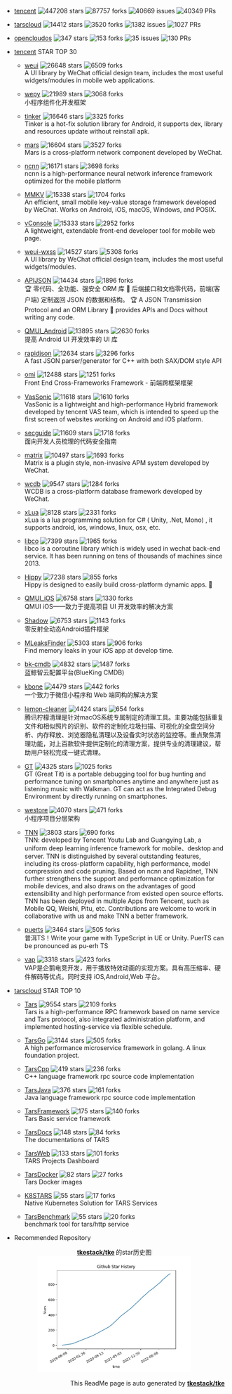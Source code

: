
+ [tencent](https://github.com/tencent)
![447208 stars](https://img.shields.io/badge/Stars-447208-green)
![87757 forks](https://img.shields.io/badge/Forks-87757-green)
![40669 issues](https://img.shields.io/badge/Issues-40669-green)
![40349 PRs](https://img.shields.io/badge/PRs-40349-green)

+ [tarscloud](https://github.com/tarscloud)
![14412 stars](https://img.shields.io/badge/Stars-14412-green)
![3520 forks](https://img.shields.io/badge/Forks-3520-green)
![1382 issues](https://img.shields.io/badge/Issues-1382-green)
![1027 PRs](https://img.shields.io/badge/PRs-1027-green)

+ [opencloudos](https://github.com/opencloudos)
![347 stars](https://img.shields.io/badge/Stars-347-green)
![153 forks](https://img.shields.io/badge/Forks-153-green)
![35 issues](https://img.shields.io/badge/Issues-35-green)
![130 PRs](https://img.shields.io/badge/PRs-130-green)



+ [tencent](https://github.com/tencent) STAR TOP 30
    
    + [weui](https://github.com/tencent/weui) 
    ![26648 stars](https://img.shields.io/badge/Stars-26648-green)
    ![6509 forks](https://img.shields.io/badge/Forks-6509-green)  
    A UI library by WeChat official design team, includes the most useful widgets/modules in mobile web applications.
    
    + [wepy](https://github.com/tencent/wepy) 
    ![21989 stars](https://img.shields.io/badge/Stars-21989-green)
    ![3068 forks](https://img.shields.io/badge/Forks-3068-green)  
    小程序组件化开发框架
    
    + [tinker](https://github.com/tencent/tinker) 
    ![16646 stars](https://img.shields.io/badge/Stars-16646-green)
    ![3325 forks](https://img.shields.io/badge/Forks-3325-green)  
    Tinker is a hot-fix solution library for Android, it supports dex, library and resources update without reinstall apk.
    
    + [mars](https://github.com/tencent/mars) 
    ![16604 stars](https://img.shields.io/badge/Stars-16604-green)
    ![3527 forks](https://img.shields.io/badge/Forks-3527-green)  
    Mars is a cross-platform network component  developed by WeChat.
    
    + [ncnn](https://github.com/tencent/ncnn) 
    ![16171 stars](https://img.shields.io/badge/Stars-16171-green)
    ![3698 forks](https://img.shields.io/badge/Forks-3698-green)  
    ncnn is a high-performance neural network inference framework optimized for the mobile platform
    
    + [MMKV](https://github.com/tencent/MMKV) 
    ![15338 stars](https://img.shields.io/badge/Stars-15338-green)
    ![1704 forks](https://img.shields.io/badge/Forks-1704-green)  
    An efficient, small mobile key-value storage framework developed by WeChat. Works on Android, iOS, macOS, Windows, and POSIX.
    
    + [vConsole](https://github.com/tencent/vConsole) 
    ![15333 stars](https://img.shields.io/badge/Stars-15333-green)
    ![2952 forks](https://img.shields.io/badge/Forks-2952-green)  
    A lightweight, extendable front-end developer tool for mobile web page.
    
    + [weui-wxss](https://github.com/tencent/weui-wxss) 
    ![14527 stars](https://img.shields.io/badge/Stars-14527-green)
    ![5308 forks](https://img.shields.io/badge/Forks-5308-green)  
    A UI library by WeChat official design team, includes the most useful widgets/modules.
    
    + [APIJSON](https://github.com/tencent/APIJSON) 
    ![14434 stars](https://img.shields.io/badge/Stars-14434-green)
    ![1896 forks](https://img.shields.io/badge/Forks-1896-green)  
    🏆 零代码、全功能、强安全 ORM 库 🚀 后端接口和文档零代码，前端(客户端) 定制返回 JSON 的数据和结构。 🏆 A JSON Transmission Protocol and an ORM Library 🚀  provides APIs and Docs without writing any code.
    
    + [QMUI_Android](https://github.com/tencent/QMUI_Android) 
    ![13895 stars](https://img.shields.io/badge/Stars-13895-green)
    ![2630 forks](https://img.shields.io/badge/Forks-2630-green)  
    提高 Android UI 开发效率的 UI 库
    
    + [rapidjson](https://github.com/tencent/rapidjson) 
    ![12634 stars](https://img.shields.io/badge/Stars-12634-green)
    ![3296 forks](https://img.shields.io/badge/Forks-3296-green)  
    A fast JSON parser/generator for C++ with both SAX/DOM style API
    
    + [omi](https://github.com/tencent/omi) 
    ![12488 stars](https://img.shields.io/badge/Stars-12488-green)
    ![1251 forks](https://img.shields.io/badge/Forks-1251-green)  
     Front End Cross-Frameworks Framework - 前端跨框架框架
    
    + [VasSonic](https://github.com/tencent/VasSonic) 
    ![11618 stars](https://img.shields.io/badge/Stars-11618-green)
    ![1610 forks](https://img.shields.io/badge/Forks-1610-green)  
    VasSonic is a lightweight and high-performance Hybrid framework developed by tencent VAS team, which is intended to speed up the first screen of websites working on Android and iOS platform. 
    
    + [secguide](https://github.com/tencent/secguide) 
    ![11609 stars](https://img.shields.io/badge/Stars-11609-green)
    ![1718 forks](https://img.shields.io/badge/Forks-1718-green)  
    面向开发人员梳理的代码安全指南
    
    + [matrix](https://github.com/tencent/matrix) 
    ![10497 stars](https://img.shields.io/badge/Stars-10497-green)
    ![1693 forks](https://img.shields.io/badge/Forks-1693-green)  
    Matrix is a plugin style, non-invasive APM system developed by WeChat.
    
    + [wcdb](https://github.com/tencent/wcdb) 
    ![9547 stars](https://img.shields.io/badge/Stars-9547-green)
    ![1284 forks](https://img.shields.io/badge/Forks-1284-green)  
    WCDB is a cross-platform database framework developed by WeChat.
    
    + [xLua](https://github.com/tencent/xLua) 
    ![8128 stars](https://img.shields.io/badge/Stars-8128-green)
    ![2331 forks](https://img.shields.io/badge/Forks-2331-green)  
    xLua is a lua programming solution for  C# ( Unity, .Net, Mono) , it supports android, ios, windows, linux, osx, etc.
    
    + [libco](https://github.com/tencent/libco) 
    ![7399 stars](https://img.shields.io/badge/Stars-7399-green)
    ![1965 forks](https://img.shields.io/badge/Forks-1965-green)  
    libco is a coroutine library which is widely used in wechat  back-end service. It has been running on tens of thousands of machines since 2013.
    
    + [Hippy](https://github.com/tencent/Hippy) 
    ![7238 stars](https://img.shields.io/badge/Stars-7238-green)
    ![855 forks](https://img.shields.io/badge/Forks-855-green)  
    Hippy is designed to easily build cross-platform dynamic apps. 👏
    
    + [QMUI_iOS](https://github.com/tencent/QMUI_iOS) 
    ![6758 stars](https://img.shields.io/badge/Stars-6758-green)
    ![1330 forks](https://img.shields.io/badge/Forks-1330-green)  
    QMUI iOS——致力于提高项目 UI 开发效率的解决方案
    
    + [Shadow](https://github.com/tencent/Shadow) 
    ![6753 stars](https://img.shields.io/badge/Stars-6753-green)
    ![1143 forks](https://img.shields.io/badge/Forks-1143-green)  
    零反射全动态Android插件框架
    
    + [MLeaksFinder](https://github.com/tencent/MLeaksFinder) 
    ![5303 stars](https://img.shields.io/badge/Stars-5303-green)
    ![906 forks](https://img.shields.io/badge/Forks-906-green)  
    Find memory leaks in your iOS app at develop time.
    
    + [bk-cmdb](https://github.com/tencent/bk-cmdb) 
    ![4832 stars](https://img.shields.io/badge/Stars-4832-green)
    ![1487 forks](https://img.shields.io/badge/Forks-1487-green)  
    蓝鲸智云配置平台(BlueKing CMDB)
    
    + [kbone](https://github.com/tencent/kbone) 
    ![4479 stars](https://img.shields.io/badge/Stars-4479-green)
    ![442 forks](https://img.shields.io/badge/Forks-442-green)  
    一个致力于微信小程序和 Web 端同构的解决方案
    
    + [lemon-cleaner](https://github.com/tencent/lemon-cleaner) 
    ![4424 stars](https://img.shields.io/badge/Stars-4424-green)
    ![654 forks](https://img.shields.io/badge/Forks-654-green)  
    腾讯柠檬清理是针对macOS系统专属制定的清理工具。主要功能包括重复文件和相似照片的识别、软件的定制化垃圾扫描、可视化的全盘空间分析、内存释放、浏览器隐私清理以及设备实时状态的监控等。重点聚焦清理功能，对上百款软件提供定制化的清理方案，提供专业的清理建议，帮助用户轻松完成一键式清理。
    
    + [GT](https://github.com/tencent/GT) 
    ![4325 stars](https://img.shields.io/badge/Stars-4325-green)
    ![1025 forks](https://img.shields.io/badge/Forks-1025-green)  
    GT (Great Tit) is a portable debugging tool for bug hunting and performance tuning on smartphones anytime and anywhere just as listening music with Walkman. GT can act as the Integrated Debug Environment by directly running on smartphones.
    
    + [westore](https://github.com/tencent/westore) 
    ![4070 stars](https://img.shields.io/badge/Stars-4070-green)
    ![471 forks](https://img.shields.io/badge/Forks-471-green)  
    小程序项目分层架构
    
    + [TNN](https://github.com/tencent/TNN) 
    ![3803 stars](https://img.shields.io/badge/Stars-3803-green)
    ![690 forks](https://img.shields.io/badge/Forks-690-green)  
    TNN: developed by Tencent Youtu Lab and Guangying Lab, a uniform deep learning inference framework for mobile、desktop and server. TNN is distinguished by several outstanding features, including its cross-platform capability, high performance, model compression and code pruning. Based on ncnn and Rapidnet, TNN further strengthens the support and performance optimization for mobile devices, and also draws on the advantages of good extensibility and high performance from existed open source efforts. TNN has been deployed in multiple Apps from Tencent, such as Mobile QQ, Weishi, Pitu, etc. Contributions are welcome to work in collaborative with us and make TNN a better framework. 
    
    + [puerts](https://github.com/tencent/puerts) 
    ![3464 stars](https://img.shields.io/badge/Stars-3464-green)
    ![505 forks](https://img.shields.io/badge/Forks-505-green)  
    普洱TS！Write your game with TypeScript in UE or Unity. PuerTS can be pronounced as pu-erh TS
    
    + [vap](https://github.com/tencent/vap) 
    ![3318 stars](https://img.shields.io/badge/Stars-3318-green)
    ![423 forks](https://img.shields.io/badge/Forks-423-green)  
    VAP是企鹅电竞开发，用于播放特效动画的实现方案。具有高压缩率、硬件解码等优点。同时支持 iOS,Android,Web 平台。
    

+ [tarscloud](https://github.com/tarscloud) STAR TOP 10
    
    + [Tars](https://github.com/tarscloud/Tars) 
    ![9554 stars](https://img.shields.io/badge/Stars-9554-green)
    ![2109 forks](https://img.shields.io/badge/Forks-2109-green)  
    Tars is a high-performance RPC framework based on name service and Tars protocol, also integrated administration platform, and implemented hosting-service via flexible schedule.
    
    + [TarsGo](https://github.com/tarscloud/TarsGo) 
    ![3144 stars](https://img.shields.io/badge/Stars-3144-green)
    ![505 forks](https://img.shields.io/badge/Forks-505-green)  
    A  high performance microservice  framework  in golang. A linux foundation project.
    
    + [TarsCpp](https://github.com/tarscloud/TarsCpp) 
    ![419 stars](https://img.shields.io/badge/Stars-419-green)
    ![236 forks](https://img.shields.io/badge/Forks-236-green)  
    C++ language framework rpc source code implementation
    
    + [TarsJava](https://github.com/tarscloud/TarsJava) 
    ![376 stars](https://img.shields.io/badge/Stars-376-green)
    ![161 forks](https://img.shields.io/badge/Forks-161-green)  
    Java language framework rpc source code implementation
    
    + [TarsFramework](https://github.com/tarscloud/TarsFramework) 
    ![175 stars](https://img.shields.io/badge/Stars-175-green)
    ![140 forks](https://img.shields.io/badge/Forks-140-green)  
    Tars Basic service framework
    
    + [TarsDocs](https://github.com/tarscloud/TarsDocs) 
    ![148 stars](https://img.shields.io/badge/Stars-148-green)
    ![84 forks](https://img.shields.io/badge/Forks-84-green)  
    The documentations of TARS
    
    + [TarsWeb](https://github.com/tarscloud/TarsWeb) 
    ![133 stars](https://img.shields.io/badge/Stars-133-green)
    ![101 forks](https://img.shields.io/badge/Forks-101-green)  
    TARS Projects Dashboard
    
    + [TarsDocker](https://github.com/tarscloud/TarsDocker) 
    ![82 stars](https://img.shields.io/badge/Stars-82-green)
    ![27 forks](https://img.shields.io/badge/Forks-27-green)  
    Tars Docker  images
    
    + [K8STARS](https://github.com/tarscloud/K8STARS) 
    ![55 stars](https://img.shields.io/badge/Stars-55-green)
    ![17 forks](https://img.shields.io/badge/Forks-17-green)  
    Native Kubernetes  Solution for TARS Services
    
    + [TarsBenchmark](https://github.com/tarscloud/TarsBenchmark) 
    ![55 stars](https://img.shields.io/badge/Stars-55-green)
    ![20 forks](https://img.shields.io/badge/Forks-20-green)  
    benchmark tool for tars/http service
    


+ Recommended Repository  
<p align="center">
      <strong>
        <a href="https://github.com/tkestack/tke" target="_blank">tkestack/tke</a>
      </strong>  的star历史图
  <br>
  <img src="https://raw.githubusercontent.com/ButterAndButterfly/GithubTools/master/data/stars_history.jpg" width="350px"></img>    
</p>

<p align="right">
      This ReadMe page is auto generated by 
      <strong>
        <a href="https://github.com/tkestack/tke" target="_blank">tkestack/tke</a><br>
      </strong>   
</p>